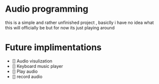 # Audio programming 
this is a simple and rather unfinished project , basiclly i have no idea what this will officially be but for now its just playing around 
# Future implimentations
- [] Audio visulization
- [] Keyboard music player
- [] Play audio
- [] record audio
